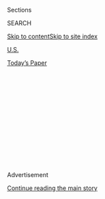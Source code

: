 <div id="app">

<div>

<div>

<div>

<div class="NYTAppHideMasthead css-1q2w90k e1suatyy0">

<div class="section css-ui9rw0 e1suatyy2">

<div class="css-eph4ug er09x8g0">

<div class="css-6n7j50">

</div>

<span class="css-1dv1kvn">Sections</span>

<div class="css-10488qs">

<span class="css-1dv1kvn">SEARCH</span>

</div>

[Skip to content](#site-content)[Skip to site
index](#site-index)

</div>

<div id="masthead-section-label" class="css-1wr3we4 eaxe0e00">

[U.S.](https://www.nytimes3xbfgragh.onion/section/us)

</div>

<div class="css-10698na e1huz5gh0">

</div>

</div>

<div id="masthead-bar-one" class="section hasLinks css-15hmgas e1csuq9d3">

<div class="css-uqyvli e1csuq9d0">

</div>

<div class="css-1uqjmks e1csuq9d1">

</div>

<div class="css-9e9ivx">

[](https://myaccount.nytimes3xbfgragh.onion/auth/login?response_type=cookie&client_id=vi)

</div>

<div class="css-1bvtpon e1csuq9d2">

[Today’s
Paper](https://www.nytimes3xbfgragh.onion/section/todayspaper)

</div>

</div>

</div>

</div>

<div data-aria-hidden="false">

<div id="site-content" data-role="main">

<div>

<div class="css-1aor85t" style="opacity:0.000000001;z-index:-1;visibility:hidden">

<div class="css-1hqnpie">

<div class="css-epjblv">

<span class="css-17xtcya">[U.S.](/section/us)</span><span class="css-x15j1o">|</span><span class="css-fwqvlz">Nine
Killed in Shooting at Black Church in
Charleston</span>

</div>

<div class="css-k008qs">

<div class="css-1iwv8en">

<span class="css-18z7m18"></span>

<div>

</div>

</div>

<span class="css-1n6z4y">https://nyti.ms/1dLv95b</span>

<div class="css-1705lsu">

<div class="css-4xjgmj">

<div class="css-4skfbu" data-role="toolbar" data-aria-label="Social Media Share buttons, Save button, and Comments Panel with current comment count" data-testid="share-tools">

  - 
  - 
  - 
  - 
    
    <div class="css-6n7j50">
    
    </div>

  - 

</div>

</div>

</div>

</div>

</div>

</div>

<div class="css-13pd83m">

</div>

<div id="top-wrapper" class="css-1sy8kpn">

<div id="top-slug" class="css-l9onyx">

Advertisement

</div>

[Continue reading the main
story](#after-top)

<div class="ad top-wrapper" style="text-align:center;height:100%;display:block;min-height:250px">

<div id="top" class="place-ad" data-position="top" data-size-key="top">

</div>

</div>

<div id="after-top">

</div>

</div>

<div id="sponsor-wrapper" class="css-1hyfx7x">

<div id="sponsor-slug" class="css-19vbshk">

Supported by

</div>

[Continue reading the main
story](#after-sponsor)

<div id="sponsor" class="ad sponsor-wrapper" style="text-align:center;height:100%;display:block">

</div>

<div id="after-sponsor">

</div>

</div>

<div class="css-1vkm6nb ehdk2mb0">

# Nine Killed in Shooting at Black Church in Charleston

</div>

<div class="css-79elbk" data-testid="photoviewer-wrapper">

<div class="css-z3e15g" data-testid="photoviewer-wrapper-hidden">

</div>

<div class="css-1a48zt4 ehw59r15" data-testid="photoviewer-children">

![<span class="css-16f3y1r e13ogyst0" data-aria-hidden="true">Police
officers outside the
church.</span><span class="css-cnj6d5 e1z0qqy90" itemprop="copyrightHolder"><span class="css-1ly73wi e1tej78p0">Credit...</span><span><span>Richard
Ellis/European Pressphoto
Agency</span></span></span>](https://static01.graylady3jvrrxbe.onion/images/2015/06/18/us/18charleston2/18charleston2-articleLarge-v2.jpg?quality=75&auto=webp&disable=upscale)

</div>

</div>

<div class="css-xt80pu e12qa4dv0">

<div class="css-18e8msd">

<div class="css-vp77d3 epjyd6m0">

<div class="css-1baulvz">

By [<span class="css-1baulvz" itemprop="name">Jason
Horowitz</span>](https://www.nytimes3xbfgragh.onion/by/jason-horowitz),
[<span class="css-1baulvz" itemprop="name">Nick
Corasaniti</span>](http://www.nytimes3xbfgragh.onion/by/nick-corasaniti)
and [<span class="css-1baulvz last-byline" itemprop="name">Ashley
Southall</span>](https://www.nytimes3xbfgragh.onion/by/ashley-southall)

</div>

</div>

  - June 17,
    2015

  - 
    
    <div class="css-4xjgmj">
    
    <div class="css-d8bdto" data-role="toolbar" data-aria-label="Social Media Share buttons, Save button, and Comments Panel with current comment count" data-testid="share-tools">
    
      - 
      - 
      - 
      - 
        
        <div class="css-6n7j50">
        
        </div>
    
      - 
    
    </div>
    
    </div>

</div>

</div>

<div class="section meteredContent css-1r7ky0e" name="articleBody" itemprop="articleBody">

<div class="css-1fanzo5 StoryBodyCompanionColumn">

<div class="css-53u6y8">

CHARLESTON, S.C. — A white gunman opened fire Wednesday night at a
historic black church in downtown Charleston, S.C., killing nine people
before fleeing and setting off an overnight manhunt, the police said.

At a news conference with Charleston’s mayor early Thursday, the police
chief, Greg Mullen, called the shooting a hate crime.

“It is unfathomable that somebody in today’s society would walk into a
church while they are having a prayer meeting and take their lives,” he
said.

The police said the gunman walked into the historic Emanuel African
Methodist Episcopal Church around 9 p.m. and began shooting.

</div>

</div>

<div class="css-1fanzo5 StoryBodyCompanionColumn">

<div class="css-53u6y8">

Eight people died at the scene, Chief Mullen said. Two people were taken
to the Medical University of South Carolina, and one of them died on the
way.

</div>

</div>

<div class="css-79elbk" data-testid="photoviewer-wrapper">

<div class="css-z3e15g" data-testid="photoviewer-wrapper-hidden">

</div>

<div class="css-1a48zt4 ehw59r15" data-testid="photoviewer-children">

![<span class="css-16f3y1r e13ogyst0" data-aria-hidden="true">A man
knelt across the street outside the Emanuel A.M.E. Church after a
shooting on Wednesday in Charleston,
S.C.</span><span class="css-cnj6d5 e1z0qqy90" itemprop="copyrightHolder"><span class="css-1ly73wi e1tej78p0">Credit...</span><span>Wade
Spees/The Post and Courier, via Associated
Press</span></span>](https://static01.graylady3jvrrxbe.onion/images/2015/06/18/us/18charleston4/18charleston4-articleLarge-v2.jpg?quality=75&auto=webp&disable=upscale)

</div>

</div>

<div class="css-1fanzo5 StoryBodyCompanionColumn">

<div class="css-53u6y8">

“Obviously, this is the worst night of my career,” Chief Mullen said.
“This is clearly a tragedy in the city of Charleston.”

City officials did not release information about the victims and did not
say how many people were in the church during the shooting. Hospital
officials declined to comment.

Mayor Joseph P. Riley Jr. said the city was offering a reward for
information leading to the arrest of the gunman, whom the police
described as a clean-shaven white man about 21 years old who was wearing
a gray sweatshirt, bluejeans and Timberland boots. Chief Mullen
described him as “extremely dangerous.”

</div>

</div>

<div class="css-1fanzo5 StoryBodyCompanionColumn">

<div class="css-53u6y8">

“To walk into a church and shoot someone, is out of pure hatred,” the
mayor said as he walked away after the news conference.

Law enforcement officers from the F.B.I.; the Bureau of Alcohol,
Tobacco, Firearms and Explosives; the South Carolina Law Enforcement
Division; and other agencies were assisting. Chief Mullen said the
police were tracking the gunman with police dogs.

Around 10:45 p.m., police officers escorted a man in handcuffs who
appeared to match the attacker’s description. But officials said later
that they were still searching for the
gunman.

</div>

</div>

<div class="css-79elbk" data-testid="photoviewer-wrapper">

<div class="css-z3e15g" data-testid="photoviewer-wrapper-hidden">

</div>

<div class="css-1a48zt4 ehw59r15" data-testid="photoviewer-children">

<div class="css-1xdhyk6 erfvjey0">

<span class="css-1ly73wi e1tej78p0">Image</span>

<div class="css-zjzyr8">

<div data-testid="lazyimage-container" style="height:265.5111111111111px">

</div>

</div>

</div>

<span class="css-16f3y1r e13ogyst0" data-aria-hidden="true">Worshipers
down the street from the church on
Wednesday.</span><span class="css-cnj6d5 e1z0qqy90" itemprop="copyrightHolder"><span class="css-1ly73wi e1tej78p0">Credit...</span><span>David
Goldman/Associated Press</span></span>

</div>

</div>

<div class="css-1fanzo5 StoryBodyCompanionColumn">

<div class="css-53u6y8">

In the first hours after the shooting, the police blocked reporters and
passers-by from approaching the church, opposite a Marriott Courtyard
hotel, because of a bomb threat. Many among the cluster of media workers
were political reporters in town to cover campaign events of Hillary
Rodham Clinton and Jeb Bush.

Helicopters with searchlights circled overhead, and a group of pastors
knelt and prayed across the street.

“The question is, ‘Why God?’,” a man wearing a shirt bearing the name of
the Empowerment Missionary Baptist Church said during the prayer.

</div>

</div>

<div class="css-1fanzo5 StoryBodyCompanionColumn">

<div class="css-53u6y8">

Later, a group of church leaders gathered at the corner of Calhoun and
King Streets, a few blocks from where the shooting occurred, and held an
impromptu news conference. Tory Fields, a member of the Charleston
County Ministers Conference, said he believed the suspect had targeted
the victims because of their race.

“It’s obvious that it’s race,” he said. “What else could it be? You’ve
got a white guy going into an African-American church. That’s choice. He
chose to go into that church and harm those people. That’s choice.”

The church is one of the nation’s oldest black churches. The pastor, the
Rev. Clementa C. Pinckney, is a state senator. It was not clear whether
he was at the church at the time of the
shooting.

</div>

</div>

<div style="max-width:100%;margin:0 auto">

<div class="css-17dprlf" data-id="100000003748443" data-slug="charleston-church-shooting-map" style="max-width:300px">

</div>

</div>

<div class="css-1fanzo5 StoryBodyCompanionColumn">

<div class="css-53u6y8">

The Gothic Revival church was built in 1891 and is considered a
historically significant building, according to the National Park
Service.

The congregation was formed by black members of Charleston’s Methodist
Episcopal Church who broke away “over disputed burial ground,” according
to the website of the National Park Service.

In 1822, one of the church’s co-founders, Denmark Vesey, tried to foment
a slave rebellion in Charleston, the church’s website says. The plot was
foiled by the authorities and 35 people were executed, including Mr.
Vesey.

</div>

</div>

<div class="css-1fanzo5 StoryBodyCompanionColumn">

<div class="css-53u6y8">

The church houses the oldest black congregation south of Baltimore, the
Park Service said.

Gov. Nikki R. Haley said in a statement that she and her family were
praying for the victims.

“While we do not yet know all of the details, we do know that we’ll
never understand what motivates anyone to enter one of our places of
worship and take the life of another,” the governor said. “Please join
us in lifting up the victims and their families with our love and
prayers.”

Late Wednesday, the campaign staff of Mr. Bush, the former governor of
Florida who is seeking the Republican nomination for president, said he
was canceling appearances planned for Thursday in Charleston because of
the shooting. Mrs. Clinton was in Charleston on Wednesday, but an aide
said she had left the city before the shooting.

</div>

</div>

</div>

<div>

</div>

<div>

</div>

<div>

</div>

<div>

<div id="bottom-wrapper" class="css-1ede5it">

<div id="bottom-slug" class="css-l9onyx">

Advertisement

</div>

[Continue reading the main
story](#after-bottom)

<div id="bottom" class="ad bottom-wrapper" style="text-align:center;height:100%;display:block;min-height:90px">

</div>

<div id="after-bottom">

</div>

</div>

</div>

</div>

</div>

## Site Index

<div>

</div>

## Site Information Navigation

  - [© <span>2020</span> <span>The New York Times
    Company</span>](https://help.nytimes3xbfgragh.onion/hc/en-us/articles/115014792127-Copyright-notice)

<!-- end list -->

  - [NYTCo](https://www.nytco.com/)
  - [Contact
    Us](https://help.nytimes3xbfgragh.onion/hc/en-us/articles/115015385887-Contact-Us)
  - [Work with us](https://www.nytco.com/careers/)
  - [Advertise](https://nytmediakit.com/)
  - [T Brand Studio](http://www.tbrandstudio.com/)
  - [Your Ad
    Choices](https://www.nytimes3xbfgragh.onion/privacy/cookie-policy#how-do-i-manage-trackers)
  - [Privacy](https://www.nytimes3xbfgragh.onion/privacy)
  - [Terms of
    Service](https://help.nytimes3xbfgragh.onion/hc/en-us/articles/115014893428-Terms-of-service)
  - [Terms of
    Sale](https://help.nytimes3xbfgragh.onion/hc/en-us/articles/115014893968-Terms-of-sale)
  - [Site
    Map](https://spiderbites.nytimes3xbfgragh.onion)
  - [Help](https://help.nytimes3xbfgragh.onion/hc/en-us)
  - [Subscriptions](https://www.nytimes3xbfgragh.onion/subscription?campaignId=37WXW)

</div>

</div>

</div>

</div>
